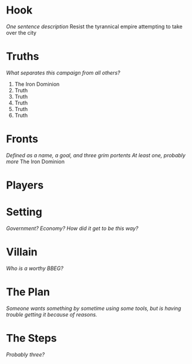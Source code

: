 # Hook
*One sentence description*
Resist the tyrannical empire attempting to take over the city
# Truths
*What separates this campaign from all others?*
1. The Iron Dominion 
2. Truth
3. Truth
4. Truth
5. Truth
6. Truth

# Fronts
*Defined as a name, a goal, and three grim portents*
*At least one, probably more*
The Iron Dominion
# Players

# Setting
*Government? Economy? How did it get to be this way?*

# Villain
*Who is a worthy BBEG?*

# The Plan
*Someone wants something by sometime using some tools, but is having trouble getting it because of reasons.*

# The Steps
*Probably three?*

